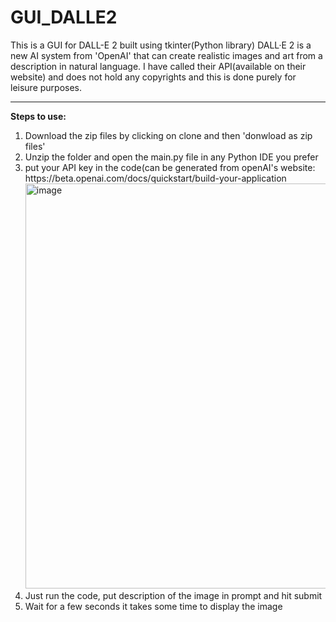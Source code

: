 # GUI_DALLE2
This is a GUI for DALL-E 2 built using tkinter(Python library)
DALL·E 2 is a new AI system from 'OpenAI' that can create realistic images and art from a description in natural language.
I have called their API(available on their website) and does not hold any copyrights and this is done purely for leisure purposes.

<hr>
<b>Steps to use:</b> <br>
<ol>
  <li>Download the zip files by clicking on clone and then 'donwload as zip files'
  <li>Unzip the folder and open the main.py file in any Python IDE you prefer
  <li>put your API key in the code(can be generated from openAI's website: https://beta.openai.com/docs/quickstart/build-your-application
  
<img width="648" alt="image" src="https://user-images.githubusercontent.com/58302404/205188635-3fab8ebc-608b-4129-8a62-52f72cb8f79c.png">
 
  <li>Just run the code, put description of the image in prompt and hit submit
  <li>Wait for a few seconds it takes some time to display the image
</ol>
